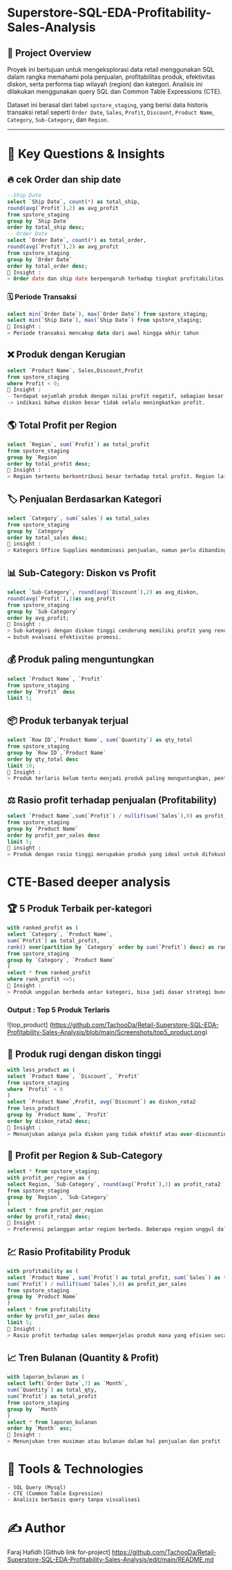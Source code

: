 # Superstore-SQL-EDA-Profitability-Sales-Analysis
## 📌 Project Overview

Proyek ini bertujuan untuk mengeksplorasi data retail menggunakan SQL dalam rangka memahami pola penjualan, profitabilitas produk, efektivitas diskon, serta performa tiap wilayah (region) dan kategori. Analisis ini dilakukan menggunakan query SQL dan Common Table Expressions (CTE).

Dataset ini berasal dari tabel `spstore_staging`, yang berisi data historis transaksi retail seperti `Order Date`, `Sales`, `Profit`, `Discount`, `Product Name`, `Category`, `Sub-Category`, dan `Region`.

---

# 🧠 Key Questions & Insights
## 🔥  cek Order dan ship date 
```sql
--Ship Date
select `Ship Date`, count(*) as total_ship, 
round(avg(`Profit`),2) as avg_profit
from spstore_staging
group by `Ship Date`
order by total_ship desc;
-- Order Date
select `Order Date`, count(*) as total_order,
round(avg(`Profit`),2) as avg_profit
from spstore_staging
group by `Order Date`
order by total_order desc;
🎈 Insight :
> Order date dan ship date berpengaruh terhadap tingkat profitabilitas produk
```
### 🗓️ Periode Transaksi
```sql
select min(`Order Date`), max(`Order Date`) from spstore_staging;
select min(`Ship Date`), max(`Ship Date`) from spstore_staging;
📍 Insight :
> Periode transaksi mencakup data dari awal hingga akhir tahun
```
## ❌ Produk dengan Kerugian
```sql
select `Product Name`, Sales,Discount,Profit
from spstore_staging
where Profit < 0;
📍 Insight :
- Terdapat sejumlah produk dengan nilai profit negatif, sebagian besar diantaranya memiliki diskon yang tinggi
-> indikasi bahwa diskon besar tidak selalu meningkatkan profit.
```
## 🌎 Total Profit per Region
```sql
select `Region`, sum(`Profit`) as total_profit
from spstore_staging
group by `Region`
order by total_profit desc;
🎈 Insight :
> Region tertentu berkontribusi besar terhadap total profit. Region lainnya mungkin membutuhkan strategi perbaikan distribusi atau pricing.
```
## 🏷️ Penjualan Berdasarkan Kategori
```sql
select `Category`, sum(`sales`) as total_sales
from spstore_staging
group by `Category`
order by total_sales desc;
🎈 insight :
> Kategori Office Supplies mendominasi penjualan, namun perlu dibandingkan lagi dengan tingkat profitabilitasnya.
```
## 📊 Sub-Category: Diskon vs Profit
```sql
select `Sub-Category`, round(avg(`Discount`),2) as avg_diskon,
round(avg(`Profit`),2)as avg_profit
from spstore_staging
group by `Sub-Category`
order by avg_profit;
🎈 Insight :
> Sub-kategori dengan diskon tinggi cenderung memiliki profit yang rendah
→ butuh evaluasi efektivitas promosi.
```
## 💰 Produk paling menguntungkan
```sql
select `Product Name`, `Profit`
from spstore_staging
order by `Profit` desc
limit 5;
```
## 📦 Produk terbanyak terjual
```sql
select `Row ID`,`Product Name`, sum(`Quantity`) as qty_total
from spstore_staging
group by `Row ID`,`Product Name`
order by qty_total desc
limit 10;
🎈 Insight :
> Produk terlaris belum tentu menjadi produk paling menguntungkan, penting meng-evaluasi margin per-produk
```
## ⚖ Rasio profit terhadap penjualan (Profitability)
```sql
select `Product Name`,sum(`Profit`) / nullif(sum(`Sales`),0) as profit_per_sales
from spstore_staging
group by `Product Name`
order by profit_per_sales desc
limit 5;
🎈 insight :
> Produk dengan rasio tinggi merupakan produk yang ideal untuk difokuskan dalam penjualan
```

# CTE-Based deeper analysis
## 🏆 5 Produk Terbaik per-kategori
```sql
with ranked_profit as (
select `Category`, `Product Name`,
sum(`Profit`) as total_profit,
rank() over(partition by `Category` order by sum(`Profit`) desc) as rank_profit
from spstore_staging
group by `Category`, `Product Name`
)
select * from ranked_profit
where rank_profit <=5;
🎈 Insight :
> Produk unggulan berbeda antar kategori, bisa jadi dasar strategi bundling atau cross-sell
```
### Output : Top 5 Produk Terlaris
![top_product] (https://github.com/TachooDa/Retail-Superstore-SQL-EDA-Profitability-Sales-Analysis/blob/main/Screenshots/top5_product.png)
##  🔻 Produk rugi dengan diskon tinggi
```sql
with less_product as (
select `Product Name`, `Discount`, `Profit`
from spstore_staging
where `Profit` < 0
)
select `Product Name`,Profit, avg(`Discount`) as diskon_rata2
from less_product
group by `Product Name`, `Profit`
order by diskon_rata2 desc;
🎈 Insight :
> Menunjukan adanya pola diskon yang tidak efektif atau over-discounting
```
## 🧭 Profit per Region & Sub-Category
```sql
select * from spstore_staging;
with profit_per_region as (
select Region, `Sub-Category`, round(avg(`Profit`),2) as profit_rata2
from spstore_staging
group by `Region`, `Sub-Category`
)
select * from profit_per_region 
order by profit_rata2 desc;
🎈 Insight :
> Preferensi pelanggan antar region berbeda. Beberapa region unggul dalam sub-kategori tertentu.
```
## 💹 Rasio Profitability Produk
```sql
with profitability as (
select `Product Name`, sum(`Profit`) as total_profit, sum(`Sales`) as total_sales,
sum(`Profit`) / nullif(sum(`Sales`),0) as profit_per_sales
from spstore_staging
group by `Product Name`
)
select * from profitability
order by profit_per_sales desc
limit 5;
🎈 Insight :
> Rasio profit terhadap sales memperjelas produk mana yang efisien secara finansial, bukan hanya populer.
```
## 📈 Tren Bulanan (Quantity & Profit)
```sql
with laporan_bulanan as (
select left(`Order Date`,7) as `Month`,
sum(`Quantity`) as total_qty,
sum(`Profit`) as total_profit
from spstore_staging
group by  `Month`
)
select * from laporan_bulanan
order by `Month` asc;
🎈 Insight :
> Menunjukan tren musiman atau bulanan dalam hal penjualan dan profit
```
# 🧰 Tools & Technologies
```
- SQL Query (Mysql)
- CTE (Common Table Expression)
- Analisis berbasis query tanpa visualisasi
```
# ✍️ Author
Faraj Hafidh
[Github link for-project]
https://github.com/TachooDa/Retail-Superstore-SQL-EDA-Profitability-Sales-Analysis/edit/main/README.md
